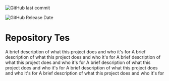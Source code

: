 
![GitHub last commit](https://img.shields.io/github/last-commit/Akhnerf24/tesRepository)

![GitHub Release Date](https://img.shields.io/github/release-date/Akhnerf24/tesRepository)
# Repository Tes

A brief description of what this project does and who it's for
A brief description of what this project does and who it's for
A brief description of what this project does and who it's for
A brief description of what this project does and who it's for
A brief description of what this project does and who it's for
A brief description of what this project does and who it's for


